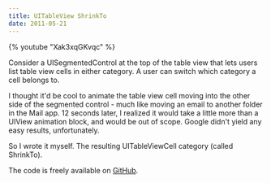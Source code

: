 ```yaml
---
title: UITableView ShrinkTo
date: 2011-05-21
---
```


{% youtube "Xak3xqGKvqc" %}

Consider a UISegmentedControl at the top of the table view that lets users list table view cells in either category. A user can switch which category a cell belongs to.

I thought it'd be cool to animate the table view cell moving into the other side of the segmented control - much like moving an email to another folder in the Mail app. 12 seconds later, I realized it would take a little more than a UIView animation block, and would be out of scope. Google didn't yield any easy results, unfortunately.

So I wrote it myself. The resulting UITableViewCell category (called ShrinkTo).

The code is freely available on [GitHub](https://github.com/AshFurrow/UITableViewCell-ShinkTo).
